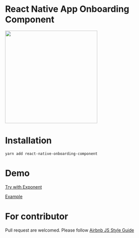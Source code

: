 # React Native App Onboarding Component

<img src="https://raw.githubusercontent.com/jacklam718/react-native-onboarding-component/master/.github/app-onboarding.gif" width="300">

# Installation
`yarn add react-native-onboarding-component`

# Demo
[Try with Exponent](https://exp.host/@jacklam718/App)

[Example](https://github.com/jacklam718/react-native-onboarding-component/blob/master/example/App.js)

# For contributor
Pull request are welcomed. Please follow [Airbnb JS Style Guide](https://github.com/airbnb/javascript)

